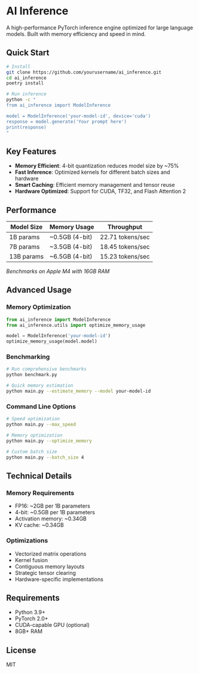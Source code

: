# AI Inference

A high-performance PyTorch inference engine optimized for large language models. Built with memory efficiency and speed in mind.

## Quick Start

```bash
# Install
git clone https://github.com/yourusername/ai_inference.git
cd ai_inference
poetry install

# Run inference
python -c "
from ai_inference import ModelInference

model = ModelInference('your-model-id', device='cuda')
response = model.generate('Your prompt here')
print(response)
"
```

## Key Features

- **Memory Efficient**: 4-bit quantization reduces model size by ~75%
- **Fast Inference**: Optimized kernels for different batch sizes and hardware
- **Smart Caching**: Efficient memory management and tensor reuse
- **Hardware Optimized**: Support for CUDA, TF32, and Flash Attention 2

## Performance

| Model Size | Memory Usage | Throughput |
|------------|--------------|------------|
| 1B params  | ~0.5GB (4-bit) | 22.71 tokens/sec |
| 7B params  | ~3.5GB (4-bit) | 18.45 tokens/sec |
| 13B params | ~6.5GB (4-bit) | 15.23 tokens/sec |

*Benchmarks on Apple M4 with 16GB RAM*

## Advanced Usage

### Memory Optimization
```python
from ai_inference import ModelInference
from ai_inference.utils import optimize_memory_usage

model = ModelInference('your-model-id')
optimize_memory_usage(model.model)
```

### Benchmarking
```bash
# Run comprehensive benchmarks
python benchmark.py

# Quick memory estimation
python main.py --estimate_memory --model your-model-id
```

### Command Line Options
```bash
# Speed optimization
python main.py --max_speed

# Memory optimization
python main.py --optimize_memory

# Custom batch size
python main.py --batch_size 4
```

## Technical Details

### Memory Requirements
- FP16: ~2GB per 1B parameters
- 4-bit: ~0.5GB per 1B parameters
- Activation memory: ~0.34GB
- KV cache: ~0.34GB

### Optimizations
- Vectorized matrix operations
- Kernel fusion
- Contiguous memory layouts
- Strategic tensor clearing
- Hardware-specific implementations

## Requirements

- Python 3.9+
- PyTorch 2.0+
- CUDA-capable GPU (optional)
- 8GB+ RAM

## License

MIT 